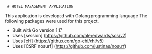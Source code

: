      # HOTEL MANAGEMENT APPLICATION

This application is developed with Golang programming language The following packages were used for this project.

- Built with Go version 1.17
- Uses [session]  (https://github.com/alexedwards/scs/v2)
- Uses [chi] (https://github.com/go-chi/chi/v5)
- Uses [CSRF nosurf] (https://github.com/justinas/nosurf)  